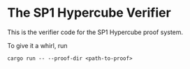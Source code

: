# The SP1 Hypercube Verifier


This is the verifier code for the SP1 Hypercube proof system.

To give it a whirl, run 

```
cargo run -- --proof-dir <path-to-proof> 
```